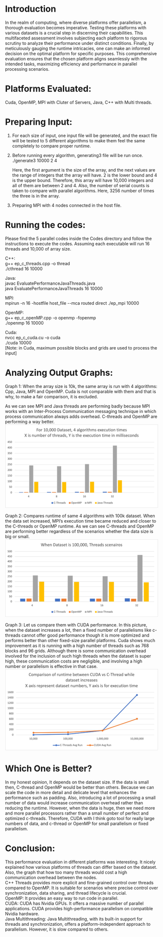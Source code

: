 # Introduction
In the realm of computing, where diverse platforms offer parallelism, a thorough evaluation becomes imperative. Testing these platforms with various datasets is a crucial step in discerning their capabilities. This multifaceted assessment involves subjecting each platform to rigorous scrutiny to analyze their performance under distinct conditions. Finally, by meticulously gauging the runtime intricacies, one can make an informed decision on the optimal platform for specific purposes. This comprehensive evaluation ensures that the chosen platform aligns seamlessly with the intended tasks, maximizing efficiency and performance in parallel processing scenarios.

# Platforms Evaluated: 
Cuda, OpenMP, MPI with Cluter of Servers, Java, C++ with Multi threads.

# Preparing Input:
1. For each size of input, one input file will be generated, and the exact file will be tested to 5 different algorithms to make them feel the same completely to compare proper runtime.
2. Before running every algorithm, generating3 file will be run once.
   ./generate3 10000 2 4
   
   Here, the first argument is the size of the array, and the next values are the range of integers that the array will have. 2 is the lower bound and 4 is the upper bound. Therefore, this array will have 10,000 integers and all of them are between 2 and 4. Also, the number of serial counts is taken to compare with parallel algorithms. 
Here, 3256 number of times the three is in the array.
3. Preparing MPI with 4 nodes connected in the host file.

# Running the codes:
Please find the 5 parallel codes inside the Codes directory and follow the instructions to execute the codes. Assuming each executable will run 16 threads and 10,000 of array size.

C++:<br>
g++ ep_c_threads.cpp -o thread<br>
./cthread 16 10000

Java:<br>
javac EvaluatePerformanceJavaThreads.java<br>
java EvaluatePerformanceJavaThreads 16 10000

MPI:<br>
mpirun -n 16 -hostfile host_file --mca routed direct ./ep_mpi 10000

OpenMP:<br>
g++ ep_c_openMP.cpp -o openmp -fopenmp <br>
./openmp 16 10000

Cuda:<br>
nvcc ep_c_cuda.cu -o cuda <br>
./cuda 10000<br>
[Note: in Cuda, maximum possible blocks and grids are used to process the input]

# Analyzing Output Graphs:
Graph 1: When the array size is 10k, the same array is run with 4 algorithms:  Cpp, Java, MPI and OpenMP. Cuda is not comparable with them and that is why, to make a fair comparison, it is excluded.

As we can see MPI and Java threads are performing badly because MPI works with an Inter-Process Communication messaging technique in which process communication always adds overhead. C-threads and OpenMP are performing a way better.
![Comparison of 10k dataset with 4 algorithms and their execution time](https://github.com/AbdurRazzakRana/ParallelProgramming/blob/main/EvaluatePlatforms/Output_Graphs/10k_Data_4_Algo_Comp.png)


Graph 2: Compares runtime of same 4 algorithms with 100k dataset. When the data set increased, MPI’s execution time became reduced and closer to the C-threads or OpenMP runtime. As we can see C-threads and OpenMP are performing better regardless of the scenarios whether the data size is big or small.
![Comparison in execution time of 100k dataset with 4 algorithms](https://github.com/AbdurRazzakRana/ParallelProgramming/blob/main/EvaluatePlatforms/Output_Graphs/100K_Data_4_Algo_Comp.png)


Graph 3: Let us compare them with CUDA performance. In this picture, when the dataset increases a lot, then a fixed number of parallelisms like c-threads cannot offer good performance though it is more optimized and performs better than other fixed-size parallel platforms. Cuda shows much improvement as it is running with a high number of threads such as 768 blocks and 96 grids. Although there is some communication overhead involved for the inclusion of such high threads when the dataset is super high, these communication costs are negligible, and involving a high number or parallelism is effective in that case.
![Comparison in execution time between Cuda and Optimized CPP over the dataset change](https://github.com/AbdurRazzakRana/ParallelProgramming/blob/main/EvaluatePlatforms/Output_Graphs/Cuda_vs_OptimizedC.png)


# Which One is Better?
In my honest opinion, It depends on the dataset size. If the data is small then, C-thread and OpenMP would be better than others. Because we can scale the code in more detail and delicate level that enhances the performance such as padding. Also, introducing a lot of processing a small number of data would increase communication overhead rather than reducing the runtime. However, when the data is huge, then we need more and more parallel processors rather than a small number of perfect and optimized c-threads. Therefore, CUDA with I think goto tool for really large numbers of data, and c-thread or OpenMP for small parallelism or fixed parallelism.

# Conclusion:
This performance evaluation in different platforms was interesting. It nicely explained how various platforms of threads can differ based on the dataset. Also, the graph that how too many threads would cost a high communication overhead between the nodes.<br>
C++ Threads provides more explicit and fine-grained control over threads compared to OpenMP. It is suitable for scenarios where precise control over synchronization, data sharing, and thread lifecycle is crucial.<br>
OpenMP: It provides an easy way to run code in parallel.<br>
CUDA: CUDA has Nvidia GPUs. It offers a massive number of parallel applications. CUDA provides high-performance parallelism on compatible Nvidia hardware.<br>
Java Multithreading: Java Multithreading, with its built-in support for threads and synchronization, offers a platform-independent approach to parallelism. However, it is slow compared to others.

